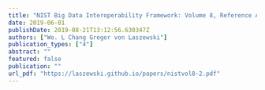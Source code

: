 ```yaml
---
title: "NIST Big Data Interoperability Framework: Volume 8, Reference Architecture Interfaces"
date: 2019-06-01
publishDate: 2019-08-21T13:12:56.630347Z
authors: ["Wo. L Chang Gregor von Laszewski"]
publication_types: ["4"]
abstract: ""
featured: false
publication: ""
url_pdf: "https://laszewski.github.io/papers/nistvol8-2.pdf"
---
```


